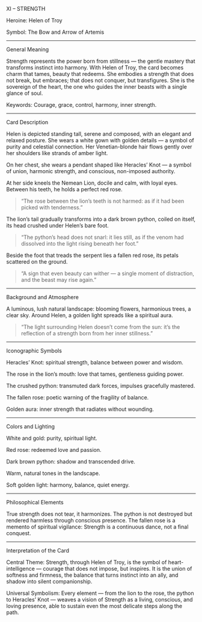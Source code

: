 XI – STRENGTH

Heroine: Helen of Troy

Symbol: The Bow and Arrow of Artemis


---

General Meaning

Strength represents the power born from stillness — the gentle mastery that transforms instinct into harmony.
With Helen of Troy, the card becomes charm that tames, beauty that redeems. She embodies a strength that does not break, but embraces; that does not conquer, but transfigures.
She is the sovereign of the heart, the one who guides the inner beasts with a single glance of soul.

Keywords: Courage, grace, control, harmony, inner strength.


---

Card Description

Helen is depicted standing tall, serene and composed, with an elegant and relaxed posture.
She wears a white gown with golden details — a symbol of purity and celestial connection.
Her Venetian-blonde hair flows gently over her shoulders like strands of amber light.

On her chest, she wears a pendant shaped like Heracles’ Knot — a symbol of union, harmonic strength, and conscious, non-imposed authority.

At her side kneels the Nemean Lion, docile and calm, with loyal eyes.
Between his teeth, he holds a perfect red rose.

> “The rose between the lion’s teeth is not harmed: as if it had been picked with tenderness.”



The lion’s tail gradually transforms into a dark brown python, coiled on itself, its head crushed under Helen’s bare foot.

> “The python’s head does not snarl: it lies still, as if the venom had dissolved into the light rising beneath her foot.”



Beside the foot that treads the serpent lies a fallen red rose, its petals scattered on the ground.

> “A sign that even beauty can wither — a single moment of distraction, and the beast may rise again.”




---

Background and Atmosphere

A luminous, lush natural landscape: blooming flowers, harmonious trees, a clear sky.
Around Helen, a golden light spreads like a spiritual aura.

> “The light surrounding Helen doesn’t come from the sun: it’s the reflection of a strength born from her inner stillness.”




---

Iconographic Symbols

Heracles’ Knot: spiritual strength, balance between power and wisdom.

The rose in the lion’s mouth: love that tames, gentleness guiding power.

The crushed python: transmuted dark forces, impulses gracefully mastered.

The fallen rose: poetic warning of the fragility of balance.

Golden aura: inner strength that radiates without wounding.



---

Colors and Lighting

White and gold: purity, spiritual light.

Red rose: redeemed love and passion.

Dark brown python: shadow and transcended drive.

Warm, natural tones in the landscape.

Soft golden light: harmony, balance, quiet energy.



---

Philosophical Elements

True strength does not tear, it harmonizes.
The python is not destroyed but rendered harmless through conscious presence.
The fallen rose is a memento of spiritual vigilance: Strength is a continuous dance, not a final conquest.


---

Interpretation of the Card

Central Theme:
Strength, through Helen of Troy, is the symbol of heart-intelligence — courage that does not impose, but inspires.
It is the union of softness and firmness, the balance that turns instinct into an ally, and shadow into silent companionship.

Universal Symbolism:
Every element — from the lion to the rose, the python to Heracles’ Knot — weaves a vision of Strength as a living, conscious, and loving presence, able to sustain even the most delicate steps along the path.
